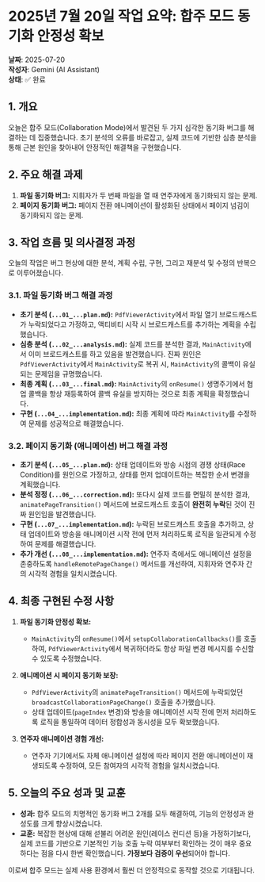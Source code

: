 # 2025년 7월 20일 작업 요약: 합주 모드 동기화 안정성 확보

**날짜**: 2025-07-20  
**작성자**: Gemini (AI Assistant)  
**상태**: ✅ 완료

## 1. 개요

오늘은 합주 모드(Collaboration Mode)에서 발견된 두 가지 심각한 동기화 버그를 해결하는 데 집중했습니다. 초기 분석의 오류를 바로잡고, 실제 코드에 기반한 심층 분석을 통해 근본 원인을 찾아내어 안정적인 해결책을 구현했습니다.

## 2. 주요 해결 과제

1.  **파일 동기화 버그:** 지휘자가 두 번째 파일을 열 때 연주자에게 동기화되지 않는 문제.
2.  **페이지 동기화 버그:** 페이지 전환 애니메이션이 활성화된 상태에서 페이지 넘김이 동기화되지 않는 문제.

## 3. 작업 흐름 및 의사결정 과정

오늘의 작업은 버그 현상에 대한 분석, 계획 수립, 구현, 그리고 재분석 및 수정의 반복으로 이루어졌습니다.

### 3.1. 파일 동기화 버그 해결 과정

*   **초기 분석 (`...01_...plan.md`):** `PdfViewerActivity`에서 파일 열기 브로드캐스트가 누락되었다고 가정하고, 액티비티 시작 시 브로드캐스트를 추가하는 계획을 수립했습니다.
*   **심층 분석 (`...02_...analysis.md`):** 실제 코드를 분석한 결과, `MainActivity`에서 이미 브로드캐스트를 하고 있음을 발견했습니다. 진짜 원인은 `PdfViewerActivity`에서 `MainActivity`로 복귀 시, `MainActivity`의 콜백이 유실되는 문제임을 규명했습니다.
*   **최종 계획 (`...03_...final.md`):** `MainActivity`의 `onResume()` 생명주기에서 협업 콜백을 항상 재등록하여 콜백 유실을 방지하는 것으로 최종 계획을 확정했습니다.
*   **구현 (`...04_...implementation.md`):** 최종 계획에 따라 `MainActivity`를 수정하여 문제를 성공적으로 해결했습니다.

### 3.2. 페이지 동기화 (애니메이션) 버그 해결 과정

*   **초기 분석 (`...05_...plan.md`):** 상태 업데이트와 방송 시점의 경쟁 상태(Race Condition)를 원인으로 가정하고, 상태를 먼저 업데이트하는 복잡한 순서 변경을 계획했습니다.
*   **분석 정정 (`...06_...correction.md`):** 또다시 실제 코드를 면밀히 분석한 결과, `animatePageTransition()` 메서드에 브로드캐스트 호출이 **완전히 누락**된 것이 진짜 원인임을 발견했습니다.
*   **구현 (`...07_...implementation.md`):** 누락된 브로드캐스트 호출을 추가하고, 상태 업데이트와 방송을 애니메이션 시작 전에 먼저 처리하도록 로직을 일관되게 수정하여 문제를 해결했습니다.
*   **추가 개선 (`...08_...implementation.md`):** 연주자 측에서도 애니메이션 설정을 존중하도록 `handleRemotePageChange()` 메서드를 개선하여, 지휘자와 연주자 간의 시각적 경험을 일치시켰습니다.

## 4. 최종 구현된 수정 사항

1.  **파일 동기화 안정성 확보:**
    *   `MainActivity`의 `onResume()`에서 `setupCollaborationCallbacks()`를 호출하여, `PdfViewerActivity`에서 복귀하더라도 항상 파일 변경 메시지를 수신할 수 있도록 수정했습니다.

2.  **애니메이션 시 페이지 동기화 보장:**
    *   `PdfViewerActivity`의 `animatePageTransition()` 메서드에 누락되었던 `broadcastCollaborationPageChange()` 호출을 추가했습니다.
    *   상태 업데이트(`pageIndex` 변경)와 방송을 애니메이션 시작 전에 먼저 처리하도록 로직을 통일하여 데이터 정합성과 동시성을 모두 확보했습니다.

3.  **연주자 애니메이션 경험 개선:**
    *   연주자 기기에서도 자체 애니메이션 설정에 따라 페이지 전환 애니메이션이 재생되도록 수정하여, 모든 참여자의 시각적 경험을 일치시켰습니다.

## 5. 오늘의 주요 성과 및 교훈

*   **성과:** 합주 모드의 치명적인 동기화 버그 2개를 모두 해결하여, 기능의 안정성과 완성도를 크게 향상시켰습니다.
*   **교훈:** 복잡한 현상에 대해 섣불리 어려운 원인(레이스 컨디션 등)을 가정하기보다, 실제 코드를 기반으로 기본적인 기능 호출 누락 여부부터 확인하는 것이 매우 중요하다는 점을 다시 한번 확인했습니다. **가정보다 검증이 우선**되어야 합니다.

이로써 합주 모드는 실제 사용 환경에서 훨씬 더 안정적으로 동작할 것으로 기대됩니다.
